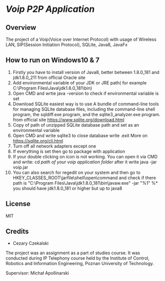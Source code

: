 # *Voip P2P Application*

Overview
- 
The project of a Voip(Voice over Internet Protocol) with usage of Wireless LAN, SIP(Session Initiation Protocol), SQLite, Java8, JavaFx 

How to run on Windows10 & 7
-
1. Firstly you have to install version of Java8, better between 1.8.0_181 and jdk1.8.0_211 from official Oracle site
2. Add environmental variable of your JDK or JRE path( for example C:\Program Files\Java\jdk1.8.0_181\bin)
2. Open CMD and wrtie java -version to check if environmental variable is set
4. Download SQLite easiest way is to use A bundle of command-line tools for managing SQLite database files, including the command-line shell program, the sqldiff.exe program, and the sqlite3_analyzer.exe program.
                  from official site https://www.sqlite.org/download.html
5. Copy of path of unzipped SQLite database path and set as an environmental variable
6. Open CMD and write sqlite3
 to close database write .exit
More on https://sqlite.org/cli.html
7. Turn off all network adapters except one
8. If everything is set then go to package with application
9. If your double clicking on icon is not working. You can open it via CMD and write: 
cd _path of your voip application folder_ 
after it write
java -jar voip.jar
10. You can also search for regedit on your system and then go to HKEY_CLASSES_ROOT\jarfile\shell\open\command and check if there path is "C:\Program Files\Java\jdk1.8.0_181\bin\javaw.exe" -jar "%1" %*
you should have jdk1.8.0_181 or higher but up to java8

License
-
MIT

Credits
-
* Cezary Czekalski


The project was an assignment as a part of studies course. It was conducted during IP Telephony course held by the
Institute of Control, Robotics and Information Engineering, Poznan University of Technology.

Supervisor: Michał Apollinarski